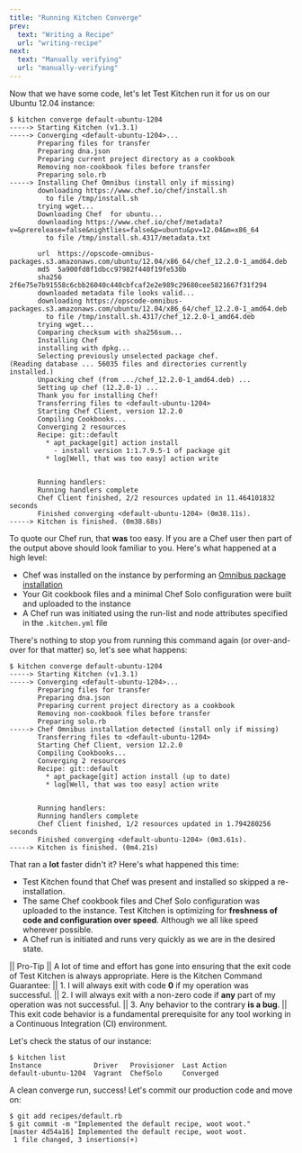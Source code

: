 ```yaml
---
title: "Running Kitchen Converge"
prev:
  text: "Writing a Recipe"
  url: "writing-recipe"
next:
  text: "Manually verifying"
  url: "manually-verifying"
---
```


Now that we have some code, let's let Test Kitchen run it for us on our Ubuntu 12.04 instance:

~~~
$ kitchen converge default-ubuntu-1204
-----> Starting Kitchen (v1.3.1)
-----> Converging <default-ubuntu-1204>...
       Preparing files for transfer
       Preparing dna.json
       Preparing current project directory as a cookbook
       Removing non-cookbook files before transfer
       Preparing solo.rb
-----> Installing Chef Omnibus (install only if missing)
       downloading https://www.chef.io/chef/install.sh
         to file /tmp/install.sh
       trying wget...
       Downloading Chef  for ubuntu...
       downloading https://www.chef.io/chef/metadata?v=&prerelease=false&nightlies=false&p=ubuntu&pv=12.04&m=x86_64
         to file /tmp/install.sh.4317/metadata.txt
       
       url	https://opscode-omnibus-packages.s3.amazonaws.com/ubuntu/12.04/x86_64/chef_12.2.0-1_amd64.deb
       md5	5a900fd8f1dbcc97982f440f19fe530b
       sha256	2f6e75e7b91558c6cbb26040c440cbfcaf2e2e989c29680cee5821667f31f294
       downloaded metadata file looks valid...
       downloading https://opscode-omnibus-packages.s3.amazonaws.com/ubuntu/12.04/x86_64/chef_12.2.0-1_amd64.deb
         to file /tmp/install.sh.4317/chef_12.2.0-1_amd64.deb
       trying wget...
       Comparing checksum with sha256sum...
       Installing Chef 
       installing with dpkg...
       Selecting previously unselected package chef.
(Reading database ... 56035 files and directories currently installed.)
       Unpacking chef (from .../chef_12.2.0-1_amd64.deb) ...
       Setting up chef (12.2.0-1) ...
       Thank you for installing Chef!
       Transferring files to <default-ubuntu-1204>
       Starting Chef Client, version 12.2.0
       Compiling Cookbooks...
       Converging 2 resources
       Recipe: git::default
         * apt_package[git] action install
           - install version 1:1.7.9.5-1 of package git
         * log[Well, that was too easy] action write
         
       
       Running handlers:
       Running handlers complete
       Chef Client finished, 2/2 resources updated in 11.464101832 seconds
       Finished converging <default-ubuntu-1204> (0m38.11s).
-----> Kitchen is finished. (0m38.68s)
~~~

To quote our Chef run, that **was** too easy. If you are a Chef user then part of the output above should look familiar to you. Here's what happened at a high level:

* Chef was installed on the instance by performing an [Omnibus package installation](http://www.opscode.com/chef/install/)
* Your Git cookbook files and a minimal Chef Solo configuration were built and uploaded to the instance
* A Chef run was initiated using the run-list and node attributes specified in the `.kitchen.yml` file

There's nothing to stop you from running this command again (or over-and-over for that matter) so, let's see what happens:

~~~
$ kitchen converge default-ubuntu-1204
-----> Starting Kitchen (v1.3.1)
-----> Converging <default-ubuntu-1204>...
       Preparing files for transfer
       Preparing dna.json
       Preparing current project directory as a cookbook
       Removing non-cookbook files before transfer
       Preparing solo.rb
-----> Chef Omnibus installation detected (install only if missing)
       Transferring files to <default-ubuntu-1204>
       Starting Chef Client, version 12.2.0
       Compiling Cookbooks...
       Converging 2 resources
       Recipe: git::default
         * apt_package[git] action install (up to date)
         * log[Well, that was too easy] action write
         
       
       Running handlers:
       Running handlers complete
       Chef Client finished, 1/2 resources updated in 1.794280256 seconds
       Finished converging <default-ubuntu-1204> (0m3.61s).
-----> Kitchen is finished. (0m4.21s)
~~~

That ran a **lot** faster didn't it? Here's what happened this time:

* Test Kitchen found that Chef was present and installed so skipped a re-installation.
* The same Chef cookbook files and Chef Solo configuration was uploaded to the instance. Test Kitchen is optimizing for **freshness of code and configuration over speed**. Although we all like speed wherever possible.
* A Chef run is initiated and runs very quickly as we are in the desired state.

|| Pro-Tip
|| A lot of time and effort has gone into ensuring that the exit code of Test Kitchen is always appropriate. Here is the Kitchen Command Guarantee:
|| 1. I will always exit with code **0** if my operation was successful.
|| 2. I will always exit with a non-zero code if **any** part of my operation was not successful.
|| 3. Any behavior to the contrary **is a bug**.
|| This exit code behavior is a fundamental prerequisite for any tool working in a Continuous Integration (CI) environment.

Let's check the status of our instance:

~~~
$ kitchen list
Instance             Driver   Provisioner  Last Action
default-ubuntu-1204  Vagrant  ChefSolo     Converged
~~~

A clean converge run, success! Let's commit our production code and move on:

~~~
$ git add recipes/default.rb
$ git commit -m "Implemented the default recipe, woot woot."
[master 4d54a16] Implemented the default recipe, woot woot.
 1 file changed, 3 insertions(+)
~~~
